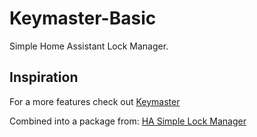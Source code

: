 # Keymaster-Basic
Simple Home Assistant Lock Manager.


## Inspiration
For a more features check out [Keymaster](https://github.com/FutureTense/keymaster)

Combined into a package from: [HA Simple Lock Manager](https://github.com/markaggar/HA_Simple_Lock_Manager)

